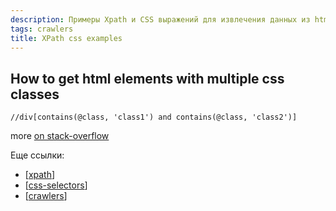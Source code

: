 ```yaml
---
description: Примеры Xpath и CSS выражений для извлечения данных из html
tags: crawlers
title: XPath css examples
---
```

## How to get html elements with multiple css classes

```shell
//div[contains(@class, 'class1') and contains(@class, 'class2')]
```

more [on stack-overflow](https://stackoverflow.com/questions/3881044/how-to-get-html-elements-with-multiple-css-classes)

Еще ссылки:

- [[xpath]]
- [[css-selectors]]
- [[crawlers]]

[//begin]: # "Autogenerated link references for markdown compatibility"
[xpath]: xpath "XPath в scrapy"
[css-selectors]: css-selectors "Css-selectors"
[crawlers]: ../lists/crawlers "Crawlers"
[//end]: # "Autogenerated link references"